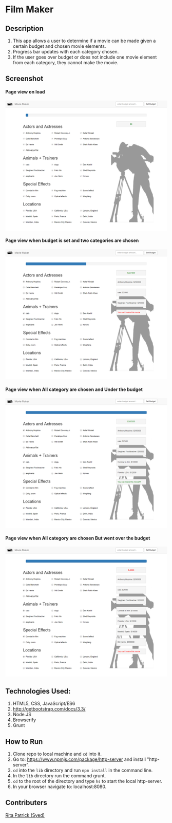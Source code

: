 # Film Maker

## Description
1. This app allows a user to determine if a movie can be made given a certain budget and chosen movie elements.
2. Progress bar updates with each category chosen.
3. If the user goes over budget or does not include one movie element from each category, they cannot make the movie.
## Screenshot
#### Page view on load
![WebPage](https://raw.githubusercontent.com/RitaSyed/movieMaker/master/screenshots/PageViewOnLoad.png)
#### Page view when budget is set and two categories are chosen
![WebPage](https://raw.githubusercontent.com/RitaSyed/movieMaker/master/screenshots/PageViewWhenCategoryIsChosen.png)
#### Page view when All category are chosen and Under the budget
![WebPage](https://raw.githubusercontent.com/RitaSyed/movieMaker/master/screenshots/PageViewWhenAllCategoriesAreChosen.png)

#### Page view when All category are chosen But went over the budget
![WebPage](https://raw.githubusercontent.com/RitaSyed/movieMaker/master/screenshots/PageViewWhenOverTheBudget.png)


## Technologies Used:
1. HTML5, CSS, JavaScript/ES6
1. http://getbootstrap.com/docs/3.3/
1. Node.JS
1. Browserify
1. Grunt

## How to Run
1. Clone repo to local machine and ```cd``` into it.
1. Go to: https://www.npmjs.com/package/http-server and install "http-server".
1. ```cd``` into the ```lib``` directory and run ```npm install``` in the command line.
1. In the ```lib``` directory run the command grunt.
1. ```cd``` to the root of the directory and type ```hs``` to start the local http-server.
1. In your browser navigate to: localhost:8080.
## Contributers
[Rita Patrick (Syed)](https://github.com/RitaSyed)